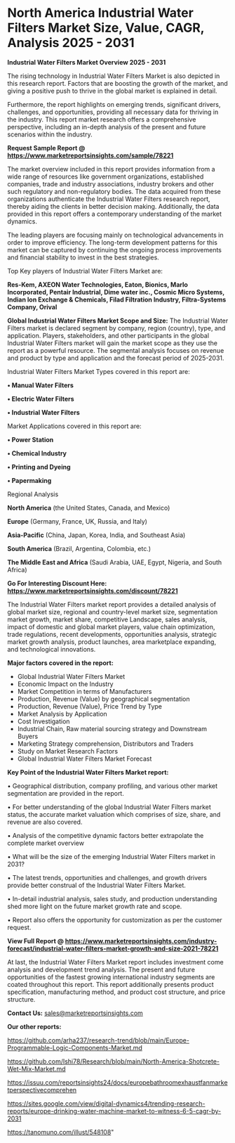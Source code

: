 # North America Industrial Water Filters Market Size, Value, CAGR, Analysis 2025 - 2031

<Strong> Industrial Water Filters Market Overview 2025 - 2031</strong>

The rising technology in Industrial Water Filters Market is also depicted in this research report. Factors that are boosting the growth of the market, and giving a positive push to thrive in the global market is explained in detail.

Furthermore, the report highlights on emerging trends, significant drivers, challenges, and opportunities, providing all necessary data for thriving in the industry. This report market research offers a comprehensive perspective, including an in-depth analysis of the present and future scenarios within the industry.

<strong>Request Sample Report @ <a href=https://www.marketreportsinsights.com/sample/78221>https://www.marketreportsinsights.com/sample/78221</a></strong>

The market overview included in this report provides information from a wide range of resources like government organizations, established companies, trade and industry associations, industry brokers and other such regulatory and non-regulatory bodies. The data acquired from these organizations authenticate the Industrial Water Filters research report, thereby aiding the clients in better decision making. Additionally, the data provided in this report offers a contemporary understanding of the market dynamics.

The leading players are focusing mainly on technological advancements in order to improve efficiency. The long-term development patterns for this market can be captured by continuing the ongoing process improvements and financial stability to invest in the best strategies.

Top Key players of Industrial Water Filters Market are:

<strong>Res-Kem, AXEON Water Technologies, Eaton, Bionics, Marlo Incorporated, Pentair Industrial, Dime water inc., Cosmic Micro Systems, Indian Ion Exchange & Chemicals, Filad Filtration Industry, Filtra-Systems Company, Orival</strong>

<strong><b>Global Industrial Water Filters Market Scope and Size:</b></strong>
The Industrial Water Filters market is declared segment by company, region (country), type, and application. Players, stakeholders, and other participants in the global Industrial Water Filters market will gain the market scope as they use the report as a powerful resource. The segmental analysis focuses on revenue and product by type and application and the forecast period of 2025-2031.

Industrial Water Filters Market Types covered in this report are:

<strong>• Manual Water Filters

• Electric Water Filters

• Industrial Water Filters</strong>

Market Applications covered in this report are:

<strong>• Power Station

• Chemical Industry

• Printing and Dyeing

• Papermaking</strong> 

Regional Analysis

<strong>North America</strong> (the United States, Canada, and Mexico)

<strong>Europe</strong> (Germany, France, UK, Russia, and Italy)

<strong>Asia-Pacific</strong> (China, Japan, Korea, India, and Southeast Asia)

<strong>South America</strong> (Brazil, Argentina, Colombia, etc.)

<strong>The Middle East and Africa</strong> (Saudi Arabia, UAE, Egypt, Nigeria, and South Africa)

<strong>Go For Interesting Discount Here: <a href=https://www.marketreportsinsights.com/discount/78221>https://www.marketreportsinsights.com/discount/78221</a></strong>

The Industrial Water Filters market report provides a detailed analysis of global market size, regional and country-level market size, segmentation market growth, market share, competitive Landscape, sales analysis, impact of domestic and global market players, value chain optimization, trade regulations, recent developments, opportunities analysis, strategic market growth analysis, product launches, area marketplace expanding, and technological innovations.

<strong><b>Major factors covered in the report:</b></strong>
<ul>
  <li>Global Industrial Water Filters Market </li>
  <li>Economic Impact on the Industry</li>
  <li>Market Competition in terms of Manufacturers</li>
  <li>Production, Revenue (Value) by geographical segmentation</li>
  <li>Production, Revenue (Value), Price Trend by Type</li>
  <li>Market Analysis by Application</li>
  <li>Cost Investigation</li>
  <li>Industrial Chain, Raw material sourcing strategy and Downstream Buyers</li>
  <li>Marketing Strategy comprehension, Distributors and Traders</li>
  <li>Study on Market Research Factors</li>
  <li>Global Industrial Water Filters Market Forecast</li>
</ul>

<strong><b>Key Point of the Industrial Water Filters Market report:</b></strong>

• Geographical distribution, company profiling, and various other market segmentation are provided in the report.

• For better understanding of the global Industrial Water Filters market status, the accurate market valuation which comprises of size, share, and revenue are also covered.

• Analysis of the competitive dynamic factors better extrapolate the complete market overview

• What will be the size of the emerging Industrial Water Filters market in 2031?

• The latest trends, opportunities and challenges, and growth drivers provide better construal of the Industrial Water Filters Market.

• In-detail industrial analysis, sales study, and production understanding shed more light on the future market growth rate and scope.

• Report also offers the opportunity for customization as per the customer request.

<strong><b>View Full Report @ <a href=https://www.marketreportsinsights.com/industry-forecast/industrial-water-filters-market-growth-and-size-2021-78221>https://www.marketreportsinsights.com/industry-forecast/industrial-water-filters-market-growth-and-size-2021-78221</a></b></strong>


At last, the Industrial Water Filters Market report includes investment come analysis and development trend analysis. The present and future opportunities of the fastest growing international industry segments are coated throughout this report. This report additionally presents product specification, manufacturing method, and product cost structure, and price structure.

<strong>Contact Us:</strong>
sales@marketreportsinsights.com

<strong>Our other reports:</strong>

<a href=https://github.com/arha237/research-trend/blob/main/Europe-Programmable-Logic-Components-Market.md>https://github.com/arha237/research-trend/blob/main/Europe-Programmable-Logic-Components-Market.md</a>

<a href=https://github.com/Ishi78/Research/blob/main/North-America-Shotcrete-Wet-Mix-Market.md>https://github.com/Ishi78/Research/blob/main/North-America-Shotcrete-Wet-Mix-Market.md</a>

<a href=https://issuu.com/reportsinsights24/docs/europebathroomexhaustfanmarketperspectivecomprehen>https://issuu.com/reportsinsights24/docs/europebathroomexhaustfanmarketperspectivecomprehen</a>

<a href=https://sites.google.com/view/digital-dynamics4/trending-research-reports/europe-drinking-water-machine-market-to-witness-6-5-cagr-by-2031>https://sites.google.com/view/digital-dynamics4/trending-research-reports/europe-drinking-water-machine-market-to-witness-6-5-cagr-by-2031</a>

<a href=https://tanomuno.com/illust/548108>https://tanomuno.com/illust/548108</a>"
